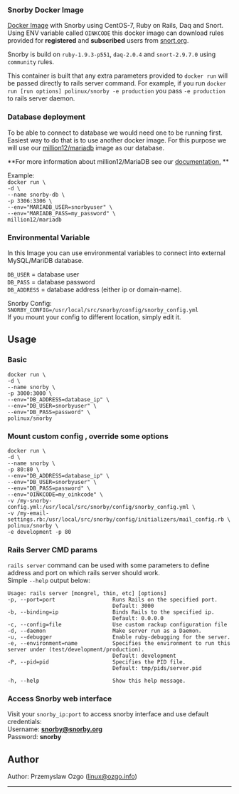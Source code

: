 ### Snorby Docker Image
[Docker Image](https://registry.hub.docker.com/u/polinux/snorby/) with Snorby using CentOS-7, Ruby on Rails, Daq and Snort.
Using ENV variable called `OINKCODE` this docker image can download rules provided for **registered** and **subscribed** users from [snort.org](https://www.snort.org).  

Snorby is build on `ruby-1.9.3-p551`, `daq-2.0.4` and `snort-2.9.7.0` using `community` rules.  

This container is built that any extra parameters provided to `docker run` will be passed directly to rails server command. For example, if you run `docker run [run options] polinux/snorby -e production` you pass `-e production` to rails server daemon.

### Database deployment 
To be able to connect to database we would need one to be running first. Easiest way to do that is to use another docker image. For this purpose we will use our [million12/mariadb](https://registry.hub.docker.com/u/million12/mariadb/) image as our database.

**For more information about million12/MariaDB see our [documentation.](https://github.com/million12/docker-mariadb) **

Example:  
`docker run \`  
`-d \`  
`--name snorby-db \`  
`-p 3306:3306 \`  
`--env="MARIADB_USER=snorbyuser" \`  
`--env="MARIADB_PASS=my_password" \`  
`million12/mariadb`  

### Environmental Variable
In this Image you can use environmental variables to connect into external MySQL/MariDB database.  

`DB_USER` = database user  
`DB_PASS` = database password  
`DB_ADDRESS` = database address (either ip or domain-name).

Snorby Config:  
`SNORBY_CONFIG=/usr/local/src/snorby/config/snorby_config.yml`  
If you mount your config to different location, simply edit it.

## Usage
### Basic
`docker run \`  
`-d \`  
`--name snorby \`  
`-p 3000:3000 \`  
`--env="DB_ADDRESS=database_ip" \`  
`--env="DB_USER=snorbyuser" \`  
`--env="DB_PASS=password" \`  
`polinux/snorby`

### Mount custom config , override some options
`docker run \`  
`-d \`  
`--name snorby \`  
`-p 80:80 \`  
`--env="DB_ADDRESS=database_ip" \`  
`--env="DB_USER=snorbyuser" \`  
`--env="DB_PASS=password" \`  
`--env="OINKCODE=my_oinkcode" \`  
`-v /my-snorby-config.yml:/usr/local/src/snorby/config/snorby_config.yml \`  
`-v /my-email-settings.rb:/usr/local/src/snorby/config/initializers/mail_config.rb \`  
`polinux/snorby \`  
`-e development -p 80`  

### Rails Server CMD params
`rails server` command can be used with some parameters to define address and port on which rails server should work.  
Simple `--help` output below:

	Usage: rails server [mongrel, thin, etc] [options]
    -p, --port=port                  Runs Rails on the specified port.
                                     Default: 3000
    -b, --binding=ip                 Binds Rails to the specified ip.
                                     Default: 0.0.0.0
    -c, --config=file                Use custom rackup configuration file
    -d, --daemon                     Make server run as a Daemon.
    -u, --debugger                   Enable ruby-debugging for the server.
    -e, --environment=name           Specifies the environment to run this server under (test/development/production).
                                     Default: development
    -P, --pid=pid                    Specifies the PID file.
                                     Default: tmp/pids/server.pid

    -h, --help                       Show this help message.


### Access Snorby web interface
Visit your `snorby_ip:port` to access snorby interface and use default credentials:  
Username: **snorby@snorby.org**  
Password: **snorby**  

## Author
  
Author: Przemyslaw Ozgo (<linux@ozgo.info>)

---
